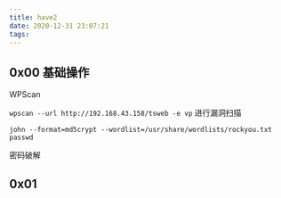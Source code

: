 ```yaml
---
title: have2
date: 2020-12-31 23:07:21
tags:
---
```


## 0x00 基础操作

WPScan

`wpscan --url http://192.168.43.158/tsweb -e vp` 进行漏洞扫描

```
john --format=md5crypt --wordlist=/usr/share/wordlists/rockyou.txt passwd 
```

密码破解

## 0x01 